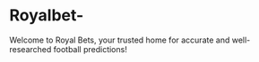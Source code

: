 # Royalbet-
Welcome to Royal Bets, your trusted home for accurate and well-researched football predictions!
